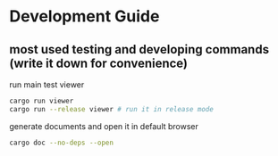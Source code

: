# Development Guide

## most used testing and developing commands (write it down for convenience)

run main test viewer

```bash
cargo run viewer
cargo run --release viewer # run it in release mode
```

generate documents and open it in default browser

```bash
cargo doc --no-deps --open
```
